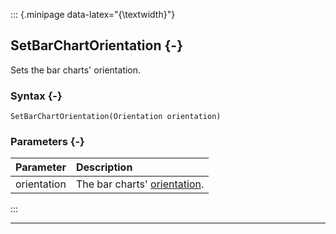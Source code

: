 ::: {.minipage data-latex="{\textwidth}"}
## SetBarChartOrientation {-}

Sets the bar charts' orientation.

### Syntax {-}

```{sql}
SetBarChartOrientation(Orientation orientation)
```

### Parameters {-}

**Parameter** | **Description**
| :-- | :-- |
orientation | The bar charts' [orientation](#orientation).
:::

***
